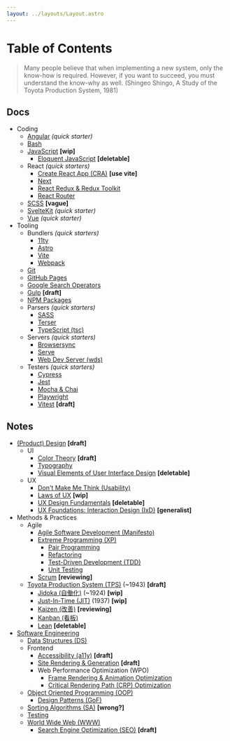```yaml
---
layout: ../layouts/Layout.astro
---
```

# Table of Contents

>Many people believe that when implementing a new system, only the know-how is required. However, if you want to succeed, you must understand the know-why as well. (Shingeo Shingo, A Study of the Toyota Production System, 1981)

## Docs

- Coding
  - [Angular](docs/coding/angular/) *(quick starter)*
  - [Bash](docs/coding/bash/)
  - [JavaScript](docs/coding/js/) **[wip]**
    - [Eloquent JavaScript](docs/coding/js/eloquent_js/) **[deletable]**
  - React *(quick starters)*
    - [Create React App (CRA)](docs/coding/react/cra/) **[use vite]**
    - [Next](docs/coding/react/next/)
    - [React Redux & Redux Toolkit](docs/coding/react/react_redux_toolkit/)
    - [React Router](docs/coding/react/react_router/)
  - [SCSS](docs/coding/scss/) **[vague]**
  - [SvelteKit](docs/coding/sveltekit/) *(quick starter)*
  - [Vue](docs/coding/vue/) *(quick starter)*
- Tooling
  - Bundlers *(quick starters)*
    - [11ty](docs/tooling/11ty/)
    - [Astro](docs/tooling/astro/)
    <!-- - [Jekyll](docs/tooling/jekyll/) -->
    - [Vite](docs/tooling/vite/)
    - [Webpack](docs/tooling/webpack/)
  - [Git](docs/tooling/git/)
  - [GitHub Pages](docs/tooling/gh_pages/)
  - [Google Search Operators](docs/tooling/google_search_operators/)
  - [Gulp](docs/tooling/gulp/) **[draft]**
  - [NPM Packages](docs/tooling/npm/)
  - Parsers *(quick starters)*
    - [SASS](docs/tooling/sass/)
    - [Terser](docs/tooling/terser/)
    - [TypeScript (tsc)](docs/tooling/ts/)
   <!-- - Poppler[](docs/tooling/poppler/) **[pre-draft]** -->
  - Servers *(quick starters)*
    - [Browsersync](docs/tooling/browsersync/)
    - [Serve](docs/tooling/serve/)
    - [Web Dev Server (wds)](docs/tooling/wds/)
  - Testers *(quick starters)*
    - [Cypress](docs/tooling/cypress/)
    - [Jest](docs/tooling/jest/)
    - [Mocha & Chai](docs/tooling/mocha-chai/)
    - [Playwright](docs/tooling/playwright/)
    - [Vitest](docs/tooling/vitest/) **[draft]**

## Notes

- [(Product) Design](notes/design/) **[draft]**
  - UI
    <!-- - Atomic Design[](notes/ui/atomic_design/) **[pre-draft]** -->
    - [Color Theory](notes/ui/color/) **[draft]**
    - [Typography](notes/ui/typography/)
    <!-- - Data Visualization[](notes/ui/data_visualization/) **[pre-draft]** -->
    - [Visual Elements of User Interface Design](notes/ui/visual_elements_of_ui_design/) **[deletable]**
  - UX
    - [Don't Make Me Think (Usability)](notes/ux/dont_make_me_think/)
    - [Laws of UX](notes/ux/laws_of_ux/) **[wip]**
    - [UX Design Fundamentals](notes/ux/ux_design_fundamentals/) **[deletable]**
    - [UX Foundations: Interaction Design (IxD)](notes/ux/ux_foundations_ixd/) **[generalist]**
- Methods & Practices
  - Agile[](notes/method/agile/)
    - [Agile Software Development (Manifesto)](notes/method/agile/agile_software_dev/)
    - [Extreme Programming (XP)](notes/method/agile/xp/)
      - [Pair Programming](notes/method/agile/xp/pair_programming/)
      - [Refactoring](notes/method/agile/xp/refactoring/)
      - [Test-Driven Development (TDD)](notes/method/agile/xp/tdd/)
      - [Unit Testing](notes/method/agile/xp/unit/)
    - [Scrum](notes/method/agile/scrum/) **[reviewing]**
  - [Toyota Production System (TPS)](notes/method/tps/) (~1943) **[draft]**
    - [Jidoka (自働化)](notes/method/tps/jidoka/) (~1924) **[wip]**
    - [Just-In-Time (JIT)](notes/method/tps/just_in_time/) (1937) **[wip]**
    - [Kaizen (改善)](notes/method/tps/kaizen/) **[reviewing]**
    - [Kanban (看板)](notes/method/tps/kanban/)
    - [Lean](notes/method/tps/lean/) **[deletable]**
- [Software Engineering](notes/se/)
   <!-- - Architectural Patterns[](notes/se/arch_patterns/) **[pre-draft]** -->
  - [Data Structures (DS)](notes/se/data_structures/)
  - Frontend
    - [Accessibility (a11y)](notes/se/frontend/accessibility/) **[draft]**
    - [Site Rendering & Generation](notes/se/frontend/site_rendering_and_generation/) **[draft]**
    - Web Performance Optimization (WPO)
      - [Frame Rendering & Animation Optimization](notes/se/frontend/wpo/rendering_and_animation_optimization/)
      - [Critical Rendering Path (CRP) Optimization](notes/se/frontend/wpo/crp/)
  - [Object Oriented Programming (OOP)](notes/se/oop/)
    - [Design Patterns (GoF)](notes/se/oop/design_patterns/)
  - [Sorting Algorithms (SA)](notes/se/sorting_algorithms/) **[wrong?]**
  - [Testing](notes/se/testing/)
      <!-- - [A/B Testing](notes/se/testing/ab/) **[pre-draft]** -->
  - [World Wide Web (WWW)](notes/se/www/)
    - [Search Engine Optimization (SEO)](notes/se/www/seo/) **[draft]**
